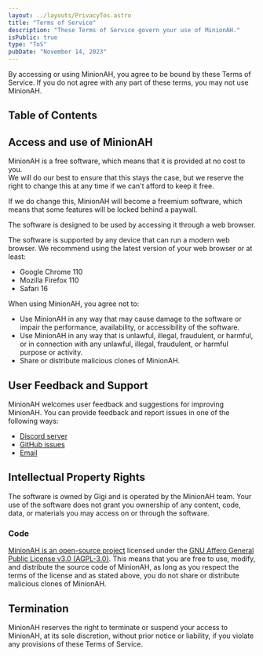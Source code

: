 ```yaml
---
layout: ../layouts/PrivacyTos.astro
title: "Terms of Service"
description: "These Terms of Service govern your use of MinionAH."
isPublic: true
type: "ToS"
pubDate: "November 14, 2023"
---
```


By accessing or using MinionAH, you agree to be bound by these Terms of Service. If you do not agree with any part of these terms, you may not use MinionAH.

## Table of Contents

## Access and use of MinionAH

MinionAH is a free software, which means that it is provided at no cost to you.  
We will do our best to ensure that this stays the case, but we reserve the right to change this at any time if we can't afford to keep it free.

If we do change this, MinionAH will become a freemium software, which means that some features will be locked behind a paywall.

The software is designed to be used by accessing it through a web browser.

The software is supported by any device that can run a modern web browser. We recommend using the latest version of your web browser or at least:
- Google Chrome 110
- Mozilla Firefox 110
- Safari 16

When using MinionAH, you agree not to:
- Use MinionAH in any way that may cause damage to the software or impair the performance, availability, or accessibility of the software.
- Use MinionAH in any way that is unlawful, illegal, fraudulent, or harmful, or in connection with any unlawful, illegal, fraudulent, or harmful purpose or activity.
- Share or distribute malicious clones of MinionAH.

## User Feedback and Support

MinionAH welcomes user feedback and suggestions for improving MinionAH. You can provide feedback and report issues in one of the following ways:
- [Discord server](https://discord.minionah.com)
- [GitHub issues](https://github.com/DarthGigi/MinionAH/issues)
- [Email](mailto:contact@minionah.com)

## Intellectual Property Rights

The software is owned by Gigi and is operated by the MinionAH team. Your use of the software does not grant you ownership of any content, code, data, or materials you may access on or through the software.

### Code

[MinionAH is an open-source project](https://github.com/DarthGigi/MinionAH) licensed under the [GNU Affero General Public License v3.0 (AGPL-3.0)](https://github.com/DarthGigi/MinionAH/blob/main/LICENSE). This means that you are free to use, modify, and distribute the source code of MinionAH, as long as you respect the terms of the license and as stated above, you do not share or distribute malicious clones of MinionAH.

## Termination

MinionAH reserves the right to terminate or suspend your access to MinionAH, at its sole discretion, without prior notice or liability, if you violate any provisions of these Terms of Service.